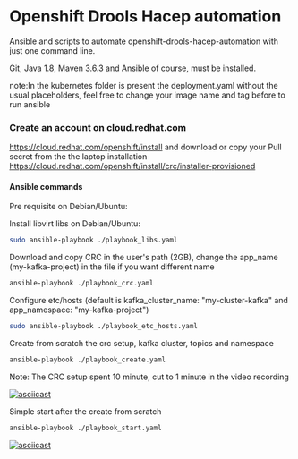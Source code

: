 # Openshift Drools Hacep automation

Ansible and scripts to automate openshift-drools-hacep-automation with just one command line.

Git, Java 1.8, Maven 3.6.3 and Ansible of course, must be installed.

note:In the kubernetes folder is present the deployment.yaml without the usual placeholders,
feel free to change your image name and tag before to run ansible

### Create an account on cloud.redhat.com
https://cloud.redhat.com/openshift/install and download or copy your Pull secret from the the laptop installation https://cloud.redhat.com/openshift/install/crc/installer-provisioned

#### Ansible commands

Pre requisite on Debian/Ubuntu:

Install libvirt libs on Debian/Ubuntu:
```sh
sudo ansible-playbook ./playbook_libs.yaml
```


Download and copy CRC in the user's path (2GB),
change the app_name (my-kafka-project) in the file if you want different name
```sh
ansible-playbook ./playbook_crc.yaml
```

Configure etc/hosts (default is kafka_cluster_name: "my-cluster-kafka" and app_namespace: "my-kafka-project")
```sh
sudo ansible-playbook ./playbook_etc_hosts.yaml
```

Create from scratch the crc setup, kafka cluster, topics and namespace
```sh
ansible-playbook ./playbook_create.yaml
```
Note: The CRC setup spent 10 minute, cut to 1 minute in the video recording

[![asciicast](https://asciinema.org/a/311642.png)](https://asciinema.org/a/311642)

Simple start after the create from scratch
```sh
ansible-playbook ./playbook_start.yaml
```
[![asciicast](https://asciinema.org/a/311654.png)](https://asciinema.org/a/311654)